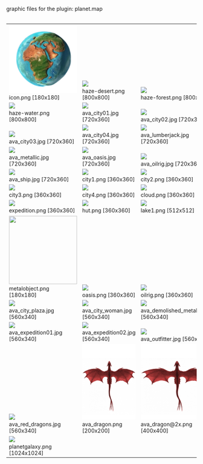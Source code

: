 graphic files for the plugin: planet.map<br>
<br>
<table>
	<tr valign="bottom">
		<td><img src="https://raw.githubusercontent.com/zuckung/endless-sky-plugins/refs/heads/main/myplugins/planet.map/icon.png" width="180" height="180"><br>
		icon.png [180x180]</td>
		<td><img src="https://raw.githubusercontent.com/zuckung/endless-sky-plugins/refs/heads/main/myplugins/planet.map/images/_menu/haze-desert.png" height="200"><br>
		haze-desert.png [800x800]</td>
		<td><img src="https://raw.githubusercontent.com/zuckung/endless-sky-plugins/refs/heads/main/myplugins/planet.map/images/_menu/haze-forest.png" height="200"><br>
		haze-forest.png [800x800]</td>
	</tr>
	<tr valign="bottom">
		<td><img src="https://raw.githubusercontent.com/zuckung/endless-sky-plugins/refs/heads/main/myplugins/planet.map/images/_menu/haze-water.png" height="200"><br>
		haze-water.png [800x800]</td>
		<td><img src="https://raw.githubusercontent.com/zuckung/endless-sky-plugins/refs/heads/main/myplugins/planet.map/images/land/ava_city01.jpg" width="200"><br>
		ava_city01.jpg [720x360]</td>
		<td><img src="https://raw.githubusercontent.com/zuckung/endless-sky-plugins/refs/heads/main/myplugins/planet.map/images/land/ava_city02.jpg" width="200"><br>
		ava_city02.jpg [720x360]</td>
	</tr>
	<tr valign="bottom">
		<td><img src="https://raw.githubusercontent.com/zuckung/endless-sky-plugins/refs/heads/main/myplugins/planet.map/images/land/ava_city03.jpg" width="200"><br>
		ava_city03.jpg [720x360]</td>
		<td><img src="https://raw.githubusercontent.com/zuckung/endless-sky-plugins/refs/heads/main/myplugins/planet.map/images/land/ava_city04.jpg" width="200"><br>
		ava_city04.jpg [720x360]</td>
		<td><img src="https://raw.githubusercontent.com/zuckung/endless-sky-plugins/refs/heads/main/myplugins/planet.map/images/land/ava_lumberjack.jpg" width="200"><br>
		ava_lumberjack.jpg [720x360]</td>
	</tr>
	<tr valign="bottom">
		<td><img src="https://raw.githubusercontent.com/zuckung/endless-sky-plugins/refs/heads/main/myplugins/planet.map/images/land/ava_metallic.jpg" width="200"><br>
		ava_metallic.jpg [720x360]</td>
		<td><img src="https://raw.githubusercontent.com/zuckung/endless-sky-plugins/refs/heads/main/myplugins/planet.map/images/land/ava_oasis.jpg" width="200"><br>
		ava_oasis.jpg [720x360]</td>
		<td><img src="https://raw.githubusercontent.com/zuckung/endless-sky-plugins/refs/heads/main/myplugins/planet.map/images/land/ava_oilrig.jpg" width="200"><br>
		ava_oilrig.jpg [720x360]</td>
	</tr>
	<tr valign="bottom">
		<td><img src="https://raw.githubusercontent.com/zuckung/endless-sky-plugins/refs/heads/main/myplugins/planet.map/images/land/ava_ship.jpg" width="200"><br>
		ava_ship.jpg [720x360]</td>
		<td><img src="https://raw.githubusercontent.com/zuckung/endless-sky-plugins/refs/heads/main/myplugins/planet.map/images/planet/city1.png" height="200"><br>
		city1.png [360x360]</td>
		<td><img src="https://raw.githubusercontent.com/zuckung/endless-sky-plugins/refs/heads/main/myplugins/planet.map/images/planet/city2.png" height="200"><br>
		city2.png [360x360]</td>
	</tr>
	<tr valign="bottom">
		<td><img src="https://raw.githubusercontent.com/zuckung/endless-sky-plugins/refs/heads/main/myplugins/planet.map/images/planet/city3.png" height="200"><br>
		city3.png [360x360]</td>
		<td><img src="https://raw.githubusercontent.com/zuckung/endless-sky-plugins/refs/heads/main/myplugins/planet.map/images/planet/city4.png" height="200"><br>
		city4.png [360x360]</td>
		<td><img src="https://raw.githubusercontent.com/zuckung/endless-sky-plugins/refs/heads/main/myplugins/planet.map/images/planet/cloud.png" height="200"><br>
		cloud.png [360x360]</td>
	</tr>
	<tr valign="bottom">
		<td><img src="https://raw.githubusercontent.com/zuckung/endless-sky-plugins/refs/heads/main/myplugins/planet.map/images/planet/expedition.png" height="200"><br>
		expedition.png [360x360]</td>
		<td><img src="https://raw.githubusercontent.com/zuckung/endless-sky-plugins/refs/heads/main/myplugins/planet.map/images/planet/hut.png" height="200"><br>
		hut.png [360x360]</td>
		<td><img src="https://raw.githubusercontent.com/zuckung/endless-sky-plugins/refs/heads/main/myplugins/planet.map/images/planet/lake1.png" height="200"><br>
		lake1.png [512x512]</td>
	</tr>
	<tr valign="bottom">
		<td><img src="https://raw.githubusercontent.com/zuckung/endless-sky-plugins/refs/heads/main/myplugins/planet.map/images/planet/metalobject.png" width="180" height="180"><br>
		metalobject.png [180x180]</td>
		<td><img src="https://raw.githubusercontent.com/zuckung/endless-sky-plugins/refs/heads/main/myplugins/planet.map/images/planet/oasis.png" height="200"><br>
		oasis.png [360x360]</td>
		<td><img src="https://raw.githubusercontent.com/zuckung/endless-sky-plugins/refs/heads/main/myplugins/planet.map/images/planet/oilrig.png" height="200"><br>
		oilrig.png [360x360]</td>
	</tr>
	<tr valign="bottom">
		<td><img src="https://raw.githubusercontent.com/zuckung/endless-sky-plugins/refs/heads/main/myplugins/planet.map/images/scene/ava_city_plaza.jpg" width="200"><br>
		ava_city_plaza.jpg [560x340]</td>
		<td><img src="https://raw.githubusercontent.com/zuckung/endless-sky-plugins/refs/heads/main/myplugins/planet.map/images/scene/ava_city_woman.jpg" width="200"><br>
		ava_city_woman.jpg [560x340]</td>
		<td><img src="https://raw.githubusercontent.com/zuckung/endless-sky-plugins/refs/heads/main/myplugins/planet.map/images/scene/ava_demolished_metallic.jpg" width="200"><br>
		ava_demolished_metallic.jpg [560x340]</td>
	</tr>
	<tr valign="bottom">
		<td><img src="https://raw.githubusercontent.com/zuckung/endless-sky-plugins/refs/heads/main/myplugins/planet.map/images/scene/ava_expedition01.jpg" width="200"><br>
		ava_expedition01.jpg [560x340]</td>
		<td><img src="https://raw.githubusercontent.com/zuckung/endless-sky-plugins/refs/heads/main/myplugins/planet.map/images/scene/ava_expedition02.jpg" width="200"><br>
		ava_expedition02.jpg [560x340]</td>
		<td><img src="https://raw.githubusercontent.com/zuckung/endless-sky-plugins/refs/heads/main/myplugins/planet.map/images/scene/ava_outfitter.jpg" width="200"><br>
		ava_outfitter.jpg [560x340]</td>
	</tr>
	<tr valign="bottom">
		<td><img src="https://raw.githubusercontent.com/zuckung/endless-sky-plugins/refs/heads/main/myplugins/planet.map/images/scene/ava_red_dragons.jpg" width="200"><br>
		ava_red_dragons.jpg [560x340]</td>
		<td><img src="https://raw.githubusercontent.com/zuckung/endless-sky-plugins/refs/heads/main/myplugins/planet.map/images/ship/ava_dragon.png" width="200" height="200"><br>
		ava_dragon.png [200x200]</td>
		<td><img src="https://raw.githubusercontent.com/zuckung/endless-sky-plugins/refs/heads/main/myplugins/planet.map/images/ship/ava_dragon@2x.png" height="200"><br>
		ava_dragon@2x.png [400x400]</td>
	</tr>
	<tr valign="bottom">
		<td><img src="https://raw.githubusercontent.com/zuckung/endless-sky-plugins/refs/heads/main/myplugins/planet.map/images/ui/planetgalaxy.png" height="200"><br>
		planetgalaxy.png [1024x1024]</td>
		<td></td>
		<td></td>
	</tr>
</table>
